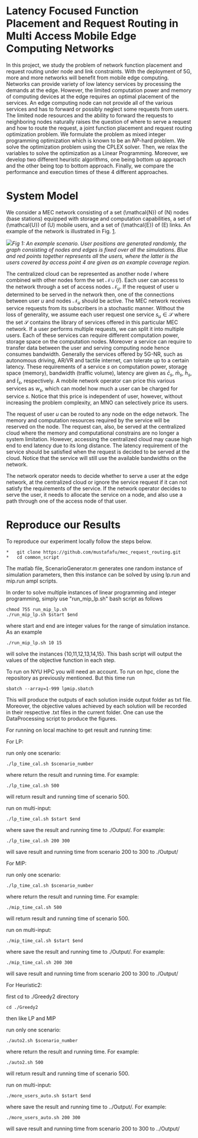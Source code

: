 # Latency Focused Function Placement and Request Routing in Multi Access Mobile Edge Computing Networks

In this project, we study the problem of network function placement and
request routing under node and link constraints. With the deployment of
5G, more and more networks will benefit from mobile edge computing.
Networks can provide variety of low latency services by processing the
demands at the edge. However, the limited computation power and memory
of computing devices at the edge requires an optimal placement of the
services. An edge computing node can not provide all of the various
services and has to forward or possibly neglect some requests from
users. The limited node resources and the ability to forward the
requests to neighboring nodes naturally raises the question of where to
serve a request and how to route the request, a joint function placement
and request routing optimization problem. We formulate the problem as
mixed integer programming optimization which is known to be an *NP*-hard
problem. We solve the optimization problem using the CPLEX solver. Then,
we relax the variables to solve the optimization as a Linear
Programming. Moreover, we develop two different heuristic algorithms,
one being bottom up approach and the other being top to bottom approach.
Finally, we compare the performance and execution times of these 4
different approaches.

# System Model

We consider a MEC network consisting of a set \(\mathcal{N}\) of \(N\)
nodes (base stations) equipped with storage and computation
capabilities, a set of \(\mathcal{U}\) of \(U\) mobile users, and a set
of \(\mathcal{E}\) of \(E\) links. An example of the network is
illustrated in Fig. [1](#fig:scenario).

![](https://github.com/mustafafu/mec_request_routing/blob/master/common_script/Figures/Scenario.jpg)*Fig 1: An example scenario. User positions are generated randomly, the graph
consisting of nodes and edges is fixed over all the simulations. Blue
and red points together represents all the users, where the latter is
the users covered by access point 4 are given as an example coverage
region.*

The centralized cloud can be represented as another node $l$ where
combined with other nodes form the set $\mathcal{N} \cup \{l\}$. Each
user can access to the network through a set of access nodes
$\mathcal{N}_u$. If the request of user u determined to be served in the
network then, one of the connections between user $u$ and nodes
$\mathcal{N}_u$ should be active. The MEC network receives service
requests from its subscribers in a stochastic manner. Without the loss
of generality, we assume each user request one service
$s_u \in \mathcal{S}$ where the set $\mathcal{S}$ contains the library
of services offered in this particular MEC network. If a user performs
multiple requests, we can split it into multiple users. Each of these
services can require different computation power, storage space on the
computation nodes. Moreover a service can require to transfer data
between the user and serving computing node hence consumes bandwidth.
Generally the services offered by 5G-NR, such as autonomous driving,
AR/VR and tactile internet, can tolerate up to a certain latency. These
requirements of a service $s$ on computation power, storage space
(memory), bandwidth (traffic volume), latency are given as $\bar{c}_s$,
$\bar{m}_s$, $\bar{h}_s$, and $\bar{t}_s$, respectively. A mobile
network operator can price this various services as $w_s$, which can
model how much a user can be charged for service $s$. Notice that this
price is independent of user, however, without increasing the problem
complexity, an MNO can selectively price its users.

The request of user $u$ can be routed to any node on the edge network.
The memory and computation resources required by the service will be
reserved on the node. The request can, also, be served at the
centralized cloud where the memory and computational constrains are no
longer a system limitation. However, accessing the centralized cloud may
cause high end to end latency due to its long distance. The latency
requirement of the service should be satisfied when the request is
decided to be served at the cloud. Notice that the service will still
use the available bandwidths on the network.

The network operator needs to decide whether to serve a user at the edge
network, at the centralized cloud or ignore the service request if it
can not satisfy the requirements of the service. If the network operator
decides to serve the user, it needs to allocate the service on a node,
and also use a path through one of the access node of that user.

# Reproduce our Results
To reproduce our experiment locally follow the steps below.

```
*	git clone https://github.com/mustafafu/mec_request_routing.git
*	cd common_script
```
The matlab file, ScenarioGenerator.m generates one random instance of simulation parameters, then this instance can be solved by using lp.run and mip.run ampl scripts.

In order to solve multiple instances of linear programming and integer programming, simply use "run_mip_lp.sh" bash script as follows
```
chmod 755 run_mip_lp.sh
./run_mip_lp.sh $start $end
```
where start and end are integer values for the range of simulation instance. As an example

```
./run_mip_lp.sh 10 15
```
will solve the instances {10,11,12,13,14,15}. This bash script will output the values of the objective function in each step.


To run on NYU HPC you will need an account. To run on hpc, clone the repository as previously mentioned. But this time run
```
sbatch --array=1-999 lpmip.sbatch
```
This will produce the outputs of each solution inside output folder as txt file. Moreover, the objective values achieved by each solution will be recorded in their respective .txt files in the current folder. One can use the DataProcessing script to produce the figures.



For running on local machine to get result and running time:

For LP:

run only one scenario:
```
./lp_time_cal.sh $scenario_number
```
where return the result and running time. For example:
```
./lp_time_cal.sh 500
```
will return result and running time of scenario 500.



run on multi-input:
```
./lp_time_cal.sh $start $end
```
where save the result and running time to ./Output/. For example:
```
./lp_time_cal.sh 200 300
```
will save result and running time from scenario 200 to 300 to ./Output/



For MIP:

run only one scenario:
```
./lp_time_cal.sh $scenario_number
```
where return the result and running time. For example:
```
./mip_time_cal.sh 500
```
will return result and running time of scenario 500.



run on multi-input:
```
./mip_time_cal.sh $start $end
```
where save the result and running time to ./Output/. For example:
```
./mip_time_cal.sh 200 300
```
will save result and running time from scenario 200 to 300 to ./Output/





For Heuristic2:

first cd to ./Greedy2 directory
```
cd ./Greedy2
```
then like LP and MIP

run only one scenario:
```
./auto2.sh $scenario_number
```
where return the result and running time. For example:
```
./auto2.sh 500
```
will return result and running time of scenario 500.



run on multi-input:
```
./more_users_auto.sh $start $end
```
where save the result and running time to ../Output/. For example:
```
./more_users_auto.sh 200 300
```
will save result and running time from scenario 200 to 300 to ../Output/
























